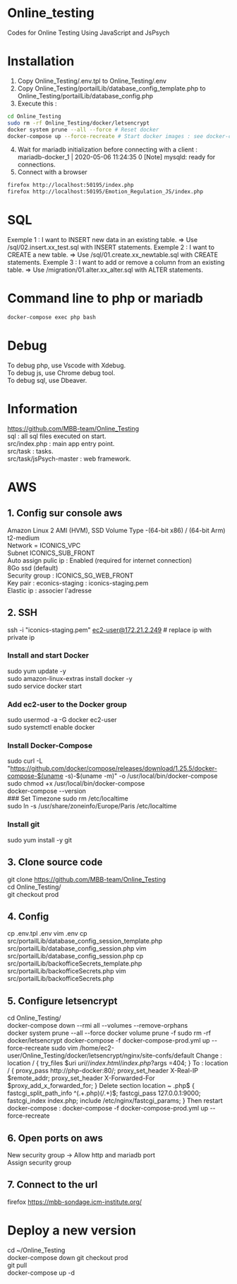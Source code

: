 # Online_testing
Codes for Online Testing Using JavaScript and JsPsych 

# Installation
1. Copy Online_Testing/.env.tpl to Online_Testing/.env   
2. Copy Online_Testing/portailLib/database_config_template.php to Online_Testing/portailLib/database_config.php   
3. Execute this :   
```bash
cd Online_Testing
sudo rm -rf Online_Testing/docker/letsencrypt
docker system prune --all --force # Reset docker
docker-compose up --force-recreate # Start docker images : see docker-compose.yml
```
4. Wait for mariadb initialization before connecting with a client :   
mariadb-docker_1  | 2020-05-06 11:24:35 0 [Note] mysqld: ready for connections.   
5. Connect with a browser
```bash
firefox http://localhost:50195/index.php
firefox http://localhost:50195/Emotion_Regulation_JS/index.php
```

# SQL
Exemple 1 : I want to INSERT new data in an existing table. => Use /sql/02.insert.xx_test.sql with INSERT statements.
Exemple 2 : I want to CREATE a new table. => Use /sql/01.create.xx_newtable.sql with CREATE statements.
Exemple 3 : I want to add or remove a column from an existing table. => Use /migration/01.alter.xx_alter.sql with ALTER statements.

# Command line to php or mariadb
```bash
docker-compose exec php bash
```

# Debug
To debug php, use Vscode with Xdebug.   
To debug js, use Chrome debug tool.   
To debug sql, use Dbeaver.

# Information
https://github.com/MBB-team/Online_Testing   
sql : all sql files executed on start.   
src/index.php : main app entry point.   
src/task : tasks.   
src/task/jsPsych-master : web framework.   


# AWS
## 1. Config sur console aws
Amazon Linux 2 AMI (HVM), SSD Volume Type -(64-bit x86) / (64-bit Arm)   
t2-medium   
Network = ICONICS_VPC  
Subnet ICONICS_SUB_FRONT   
Auto assign pulic ip : Enabled (required for internet connection)   
8Go ssd (default)   
Security group : ICONICS_SG_WEB_FRONT   
Key pair : econics-staging : iconics-staging.pem   
Elastic ip : associer l'adresse

## 2. SSH
ssh -i "iconics-staging.pem" ec2-user@172.21.2.249 # replace ip with private ip
### Install and start Docker
sudo yum update -y   
sudo amazon-linux-extras install docker -y   
sudo service docker start   
### Add ec2-user to the Docker group
sudo usermod -a -G docker ec2-user  
sudo systemctl enable docker   
### Install Docker-Compose
sudo curl -L "https://github.com/docker/compose/releases/download/1.25.5/docker-compose-$(uname -s)-$(uname -m)" -o /usr/local/bin/docker-compose   
sudo chmod +x /usr/local/bin/docker-compose   
docker-compose --version   
### Set Timezone
sudo rm /etc/localtime   
sudo ln -s /usr/share/zoneinfo/Europe/Paris /etc/localtime
### Install git
sudo yum install -y git

## 3. Clone source code
git clone https://github.com/MBB-team/Online_Testing   
cd Online_Testing/   
git checkout prod

## 4. Config
cp .env.tpl .env
vim .env
cp src/portailLib/database_config_session_template.php src/portailLib/database_config_session.php
vim src/portailLib/database_config_session.php
cp src/portailLib/backofficeSecrets_template.php src/portailLib/backofficeSecrets.php
vim src/portailLib/backofficeSecrets.php

## 5. Configure letsencrypt
cd Online_Testing/   
docker-compose down --rmi all --volumes --remove-orphans   
docker system prune --all --force
docker volume prune -f
sudo rm -rf docker/letsencrypt
docker-compose -f docker-compose-prod.yml up --force-recreate
sudo vim /home/ec2-user/Online_Testing/docker/letsencrypt/nginx/site-confs/default
Change :
location / {
try_files $uri $uri/ /index.html /index.php?$args =404;
}
To :
location / {
  proxy_pass http://php-docker:80/;
  proxy_set_header X-Real-IP $remote_addr;
  proxy_set_header X-Forwarded-For $proxy_add_x_forwarded_for;
}
Delete section
location ~ \.php$ {
        fastcgi_split_path_info ^(.+\.php)(/.+)$;
        fastcgi_pass 127.0.0.1:9000;
        fastcgi_index index.php;
        include /etc/nginx/fastcgi_params;
}
Then restart docker-compose :
docker-compose -f docker-compose-prod.yml up --force-recreate

## 6. Open ports on aws
New security group -> Allow http and mariadb port   
Assign security group

## 7. Connect to the url
firefox https://mbb-sondage.icm-institute.org/

# Deploy a new version
cd ~/Online_Testing   
docker-compose down
git checkout prod   
git pull   
docker-compose up -d   
